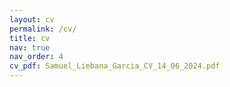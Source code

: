 ```yaml
---
layout: cv
permalink: /cv/
title: cv
nav: true
nav_order: 4
cv_pdf: Samuel_Liebana_Garcia_CV_14_06_2024.pdf
---
```

